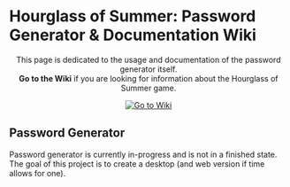 # Hourglass of Summer: Password Generator & Documentation Wiki

<p align="center">This page is dedicated to the usage and documentation of the password generator itself.<br><b>Go to the Wiki</b> if you are looking for information about the Hourglass of Summer game.</p>

<p align="center"><a href="https://github.com/trigger-death/HourglassPassword/wiki"><img alt="Go to Wiki" src="https://i.imgur.com/nXBGJu1.png"></a></p>

## Password Generator

Password generator is currently in-progress and is not in a finished state. The goal of this project is to create a desktop (and web version if time allows for one).
